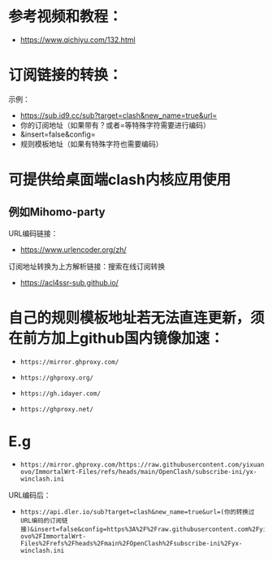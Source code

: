 # 参考视频和教程：
- https://www.qichiyu.com/132.html

# 订阅链接的转换：
示例：
- https://sub.id9.cc/sub?target=clash&new_name=true&url=
- 你的订阅地址（如果带有？或者=等特殊字符需要进行编码）
- &insert=false&config=
- 规则模板地址（如果有特殊字符也需要编码）

# 可提供给桌面端clash内核应用使用

## 例如Mihomo-party

URL编码链接：

- https://www.urlencoder.org/zh/

订阅地址转换为上方解析链接：搜索在线订阅转换

- https://acl4ssr-sub.github.io/

# 自己的规则模板地址若无法直连更新，须在前方加上github国内镜像加速：
-     https://mirror.ghproxy.com/
-     https://ghproxy.org/
-     https://gh.idayer.com/
-     https://ghproxy.net/

# E.g
-     https://mirror.ghproxy.com/https://raw.githubusercontent.com/yixuan-ovo/ImmortalWrt-Files/refs/heads/main/OpenClash/subscribe-ini/yx-winclash.ini

URL编码后：
-     https://api.dler.io/sub?target=clash&new_name=true&url=(你的转换过URL编码的订阅链接)&insert=false&config=https%3A%2F%2Fraw.githubusercontent.com%2Fyixuan-ovo%2FImmortalWrt-Files%2Frefs%2Fheads%2Fmain%2FOpenClash%2Fsubscribe-ini%2Fyx-winclash.ini